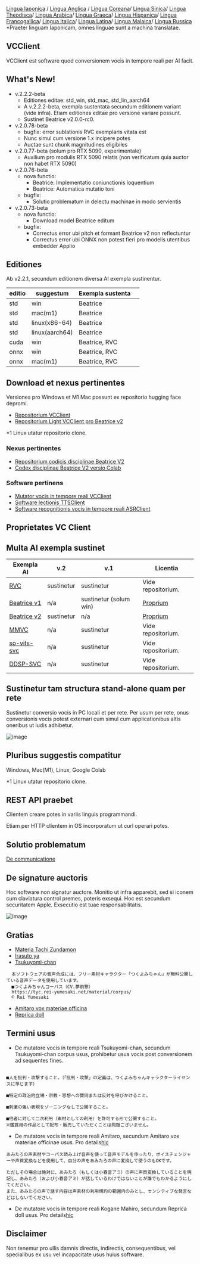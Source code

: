 [Lingua Iaponica](/README.md) /
[Lingua Anglica](/docs_i18n/README_en.md) /
[Lingua Coreana](/docs_i18n/README_ko.md)/
[Lingua Sinica](/docs_i18n/README_zh.md)/
[Lingua Theodisca](/docs_i18n/README_de.md)/
[Lingua Arabica](/docs_i18n/README_ar.md)/
[Lingua Graeca](/docs_i18n/README_el.md)/
[Lingua Hispanica](/docs_i18n/README_es.md)/
[Lingua Francogallica](/docs_i18n/README_fr.md)/
[Lingua Italica](/docs_i18n/README_it.md)/
[Lingua Latina](/docs_i18n/README_la.md)/
[Lingua Malaica](/docs_i18n/README_ms.md)/
[Lingua Russica](/docs_i18n/README_ru.md)
*Praeter linguam Iaponicam, omnes linguae sunt a machina translatae.

## VCClient

VCClient est software quod conversionem vocis in tempore reali per AI facit.

## What's New!

* v.2.2.2-beta
  * Editiones editae: std_win, std_mac, std_lin_aarch64
  * A v.2.2.2-beta, exempla sustentata secundum editionem variant (vide infra). Etiam editiones editae pro versione variare possunt.
  * Sustinet Beatrice v2.0.0-rc0.
* v.2.0.78-beta
  * bugfix: error sublationis RVC exemplaris vitata est
  * Nunc simul cum versione 1.x incipere potes
  * Auctae sunt chunk magnitudines eligibiles
* v.2.0.77-beta (solum pro RTX 5090, experimentale)
  * Auxilium pro modulis RTX 5090 relatis (non verificatum quia auctor non habet RTX 5090)
* v.2.0.76-beta
  * nova functio:
    * Beatrice: Implementatio coniunctionis loquentium
    * Beatrice: Automatica mutatio toni
  * bugfix:
    * Solutio problematum in delectu machinae in modo servientis
* v.2.0.73-beta
  * nova functio:
    * Download model Beatrice editum
  * bugfix:
    * Correctus error ubi pitch et formant Beatrice v2 non reflectuntur
    * Correctus error ubi ONNX non potest fieri pro modelis utentibus embedder Applio

## Editiones

Ab v2.2.1, secundum editionem diversa AI exempla sustinentur.

| editio | suggestum       | Exempla sustenta |     |
| ------ | --------------  | ---------------- | --- |
| std    | win             | Beatrice         |     |
| std    | mac(m1)         | Beatrice         |     |
| std    | linux(x86-64)   | Beatrice         |     |
| std    | linux(aarch64)  | Beatrice         |     |
| cuda   | win             | Beatrice, RVC    |     |
| onnx   | win             | Beatrice, RVC    |     |
| onnx   | mac(m1)         | Beatrice, RVC    |     |

## Download et nexus pertinentes

Versiones pro Windows et M1 Mac possunt ex repositorio hugging face depromi.

* [Repositorium VCClient](https://huggingface.co/wok000/vcclient000/tree/main)
* [Repositorium Light VCClient pro Beatrice v2](https://huggingface.co/wok000/light_vcclient_beatrice/tree/main)

*1 Linux utatur repositorio clone.

### Nexus pertinentes

* [Repositorium codicis disciplinae Beatrice V2](https://huggingface.co/fierce-cats/beatrice-trainer)
* [Codex disciplinae Beatrice V2 versio Colab](https://github.com/w-okada/beatrice-trainer-colab)

### Software pertinens

* [Mutator vocis in tempore reali VCClient](https://github.com/w-okada/voice-changer)
* [Software lectionis TTSClient](https://github.com/w-okada/ttsclient)
* [Software recognitionis vocis in tempore reali ASRClient](https://github.com/w-okada/asrclient)

## Proprietates VC Client

## Multa AI exempla sustinet

| Exempla AI                                                                                                     | v.2       | v.1                  | Licentia                                                                                 |
| ------------------------------------------------------------------------------------------------------------ | --------- | -------------------- | ------------------------------------------------------------------------------------------ |
| [RVC ](https://github.com/RVC-Project/Retrieval-based-Voice-Conversion-WebUI/blob/main/docs/jp/README.ja.md) | sustinetur | sustinetur            | Vide repositorium.                                                             |
| [Beatrice v1](https://prj-beatrice.com/)                                                                     | n/a       | sustinetur (solum win) | [Proprium](https://github.com/w-okada/voice-changer/tree/master/server/voice_changer/Beatrice) |
| [Beatrice v2](https://prj-beatrice.com/)                                                                     | sustinetur | n/a                  | [Proprium](https://huggingface.co/wok000/vcclient_model/blob/main/beatrice_v2_beta/readme.md)  |
| [MMVC](https://github.com/isletennos/MMVC_Trainer)                                                           | n/a       | sustinetur            | Vide repositorium.                                                             |
| [so-vits-svc](https://github.com/svc-develop-team/so-vits-svc)                                               | n/a       | sustinetur            | Vide repositorium.                                                             |
| [DDSP-SVC](https://github.com/yxlllc/DDSP-SVC)                                                               | n/a       | sustinetur            | Vide repositorium.                                                             |

## Sustinetur tam structura stand-alone quam per rete

Sustinetur conversio vocis in PC locali et per rete.
Per usum per rete, onus conversionis vocis potest externari cum simul cum applicationibus altis oneribus ut ludis adhibetur.

![image](https://user-images.githubusercontent.com/48346627/206640768-53f6052d-0a96-403b-a06c-6714a0b7471d.png)

## Pluribus suggestis compatitur

Windows, Mac(M1), Linux, Google Colab

*1 Linux utatur repositorio clone.

## REST API praebet

Clientem creare potes in variis linguis programmandi.

Etiam per HTTP clientem in OS incorporatum ut curl operari potes.

## Solutio problematum

[De communicatione](tutorials/trouble_shoot_communication_ja.md)

## De signature auctoris

Hoc software non signatur auctore. Monitio ut infra apparebit, sed si iconem cum claviatura control premes, poteris exsequi. Hoc est secundum securitatem Apple. Exsecutio est tuae responsabilitatis.

![image](https://user-images.githubusercontent.com/48346627/212567711-c4a8d599-e24c-4fa3-8145-a5df7211f023.png)

## Gratias

* [Materia Tachi Zundamon](https://seiga.nicovideo.jp/seiga/im10792934)
* [Irasuto ya](https://www.irasutoya.com/)
* [Tsukuyomi-chan](https://tyc.rei-yumesaki.net/)

```
  本ソフトウェアの音声合成には、フリー素材キャラクター「つくよみちゃん」が無料公開している音声データを使用しています。
  ■つくよみちゃんコーパス（CV.夢前黎）
  https://tyc.rei-yumesaki.net/material/corpus/
  © Rei Yumesaki
```

* [Amitaro vox materiae officina](https://amitaro.net/)
* [Reprica doll](https://kikyohiroto1227.wixsite.com/kikoto-utau)

## Termini usus

* De mutatore vocis in tempore reali Tsukuyomi-chan, secundum Tsukuyomi-chan corpus usus, prohibetur usus vocis post conversionem ad sequentes fines.

```

■人を批判・攻撃すること。（「批判・攻撃」の定義は、つくよみちゃんキャラクターライセンスに準じます）

■特定の政治的立場・宗教・思想への賛同または反対を呼びかけること。

■刺激の強い表現をゾーニングなしで公開すること。

■他者に対して二次利用（素材としての利用）を許可する形で公開すること。
※鑑賞用の作品として配布・販売していただくことは問題ございません。
```

* De mutatore vocis in tempore reali Amitaro, secundum Amitaro vox materiae officinae usus. Pro details[hic](https://amitaro.net/voice/faq/#index_id6)

```
あみたろの声素材やコーパス読み上げ音声を使って音声モデルを作ったり、ボイスチェンジャーや声質変換などを使用して、自分の声をあみたろの声に変換して使うのもOKです。

ただしその場合は絶対に、あみたろ（もしくは小春音アミ）の声に声質変換していることを明記し、あみたろ（および小春音アミ）が話しているわけではないことが誰でもわかるようにしてください。
また、あみたろの声で話す内容は声素材の利用規約の範囲内のみとし、センシティブな発言などはしないでください。
```

* De mutatore vocis in tempore reali Kogane Mahiro, secundum Reprica doll usus. Pro details[hic](https://kikyohiroto1227.wixsite.com/kikoto-utau/ter%EF%BD%8Ds-of-service)

## Disclaimer

Non tenemur pro ullis damnis directis, indirectis, consequentibus, vel specialibus ex usu vel incapacitate usus huius software.

```

